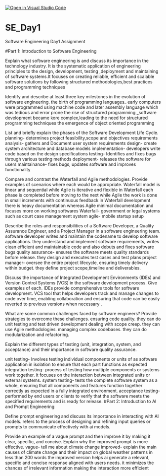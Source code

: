 [![Open in Visual Studio Code](https://classroom.github.com/assets/open-in-vscode-2e0aaae1b6195c2367325f4f02e2d04e9abb55f0b24a779b69b11b9e10269abc.svg)](https://classroom.github.com/online_ide?assignment_repo_id=18391131&assignment_repo_type=AssignmentRepo)
# SE_Day1
Software Engineering Day1 Assignment

#Part 1: Introduction to Software Engineering

Explain what software engineering is and discuss its importance in the technology industry.
It is the systematic application of engineering principles to the design, development, testing ,deployment and maintaining of software systems.It focuses on creating reliable, efficient and scalable software solutions by following structured methodologies,best practices and programming techniques 

Identify and describe at least three key milestones in the evolution of software engineering.
the birth of programming languages_ early computers were programmed using machine code and later assembly language which was tedious and error prone
the rise of structured programming _software development became kore complex,leading to the need for structured programming techniques 
the emergence of object oriented programming 


List and briefly explain the phases of the Software Development Life Cycle.
planning- determines project feasibility,scope and objectives 
requirements analysis- gathers and Document user system requirements 
design- create system architecture and database models
implementation- developers write code based on the design specifications
testing- Identifies and fixes bugs through various testing methods 
deployment- releases the software for users
maintainance- fixes bugs, updates software and improves functionality 

Compare and contrast the Waterfall and Agile methodologies. Provide examples of scenarios where each would be appropriate.
Waterfall model is linear and sequential while Agile is iterative and flexible 
in Waterfall each phase is completed before moving to the next while Agile the work is done in small increments with continuous feedback 
in Waterfall development there is heavy documentation whereas Agile minimal documentation and focuses more on working softwares 
Waterfall- government or legal systems such as court case management system 
agile- mobile startup setup 


Describe the roles and responsibilities of a Software Developer, a Quality Assurance Engineer, and a Project Manager in a software engineering team.
software developer 
writes and maintain the codename to develop software applications. they understand and implement software requirements, writes clean efficient and maintainable code and also debuts and fixes software bugs
quality assurance- ensures the software meets quality standards before release. they design and executes test cases and test plans
project manager- oversee the entire project lifecycle, ensuring timely delivery within budget. they define project scope,timeline and deliverables.


Discuss the importance of Integrated Development Environments (IDEs) and Version Control Systems (VCS) in the software development process. Give examples of each.
IDEs provide comprehensive tools for software development. 
VCS tool that helps developers track and manage changes to code over time, enabling collaboration and ensuring that code can be easily reverted to previous versions when necessary .

What are some common challenges faced by software engineers? Provide strategies to overcome these challenges.
ensuring code quality. they can do unit testing and test driven development 
dealing with scope creep. they can use Agile methodologies.
managing complex codebases. they can do modularization and refactoring.


Explain the different types of testing (unit, integration, system, and acceptance) and their importance in software quality assurance.

unit testing- Involves testing individual components or units of as software application in isolation to ensure that each part functions as expected 
integration testing- process of testing how multiple components or systems work together. it focuses on the interaction between integrated units or external systems.
system testing- tests the complete software system as a whole, ensuring that all components and features function together correctly as expected in a fully integrated environment.
acceptance testing- performed by end users or clients to verify that the software meets the specified requirements and is ready for release.
#Part 2: Introduction to AI and Prompt Engineering


Define prompt engineering and discuss its importance in interacting with AI models.
refers to the process of designing and refining input queries or prompts to communicate effectively with ai models.


Provide an example of a vague prompt and then improve it by making it clear, specific, and concise. Explain why the improved prompt is more effective.
vague- tell me about climate change
improved- explain the main causes of climate change and their impact on global weather patterns in less than 200 words
the improved version helps ai generate a relevant,  specific and concise response aligned with users needs. it minimizes the chances of irrelevant information making the interaction more efficient 
